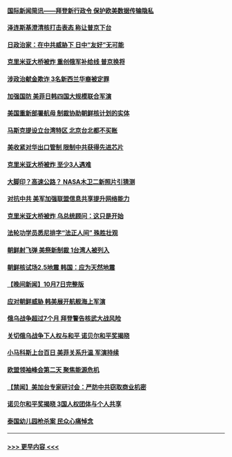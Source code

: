 #### [国际新闻简讯——拜登新行政令 保护欧美数据传输隐私](../pages/prog202/a103547046.md?t=10090801) 
#### [泽连斯基澄清核打击表态 称让普京下台](../pages/prog202/a103547039.md?t=10090801) 
#### [日政治家：在中共威胁下 日中“友好”无可能](../pages/prog202/a103547052.md?t=10090801) 
#### [克里米亚大桥被炸 重创俄军补给线 普京换将](../pages/prog202/a103547050.md?t=10090801) 
#### [涉政治献金欺诈 3名新西兰华裔被定罪](../pages/prog202/a103547007.md?t=10090801) 
#### [加强国防 美菲日韩四国大规模联合军演](../pages/prog202/a103546978.md?t=10090801) 
#### [美国重新部署航母 制裁协助朝鲜核计划的实体](../pages/prog202/a103546969.md?t=10090801) 
#### [马斯克提设立台湾特区 北京台北都不买账](../pages/prog202/a103546906.md?t=10090801) 
#### [美收紧对华出口管制 限制中共获得先进芯片](../pages/prog202/a103546848.md?t=10090801) 
#### [克里米亚大桥被炸 至少3人遇难](../pages/prog202/a103546850.md?t=10090801) 
#### [大脚印？高速公路？ NASA木卫二新照片引猜测](../pages/prog202/a103546783.md?t=10090801) 
#### [对抗中共 美军加强联盟信息共享提升网络能力](../pages/prog202/a103546777.md?t=10090801) 
#### [克里米亚大桥被炸 乌总统顾问：这只是开始](../pages/prog202/a103546760.md?t=10090801) 
#### [法轮功学员悉尼排字“法正人间” 殊胜壮观](../pages/prog202/a103546756.md?t=10090801) 
#### [朝鲜射飞弹 美祭新制裁 1台湾人被列入](../pages/prog202/a103546683.md?t=10090801) 
#### [朝鲜核试场2.5地震 韩国：应为天然地震](../pages/prog202/a103546668.md?t=10090801) 
#### [【晚间新闻】10月7日完整版](../pages/prog202/a103546491.md?t=10090801) 
#### [应对朝鲜威胁 韩美展开航舰海上军演](../pages/prog202/a103546512.md?t=10090801) 
#### [俄乌战争超过7个月 拜登警告核武大战风险](../pages/prog202/a103546523.md?t=10090801) 
#### [关切俄乌战争下人权与和平 诺贝尔和平奖揭晓](../pages/prog202/a103546525.md?t=10090801) 
#### [小马科斯上台百日 美菲关系升温 军演持续](../pages/prog202/a103546414.md?t=10090801) 
#### [欧盟领袖峰会第二天 聚焦能源危机](../pages/prog202/a103546402.md?t=10090801) 
#### [【禁闻】美加台专家研讨会：严防中共窃取商业机密](../pages/prog202/a103546197.md?t=10090801) 
#### [诺贝尔和平奖揭晓 3国人权团体与个人共享](../pages/prog202/a103546163.md?t=10090801) 
#### [泰国幼儿园枪杀案 民众心痛悼念](../pages/prog202/a103546172.md?t=10090801) 

----
#### [ >>> 更早内容 <<< ](../indexes/prog202-earlier.md)
